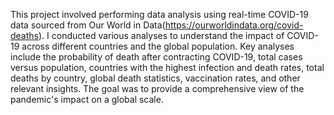 This project involved performing data analysis using real-time COVID-19 data sourced from Our World in Data(https://ourworldindata.org/covid-deaths). I conducted various analyses to understand the impact of COVID-19 across different countries and the global population. Key analyses include the probability of death after contracting COVID-19, total cases versus population, countries with the highest infection and death rates, total deaths by country, global death statistics, vaccination rates, and other relevant insights. The goal was to provide a comprehensive view of the pandemic's impact on a global scale.

